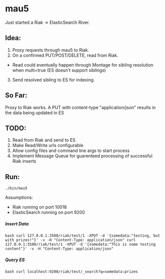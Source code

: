 # mau5

Just started a Riak -> ElasticSearch River.

## Idea:

1. Proxy requests through mau5 to Riak.
2. On a confirmed PUT/POST/DELETE, read from Riak.
  * Read could eventually happen through Montage for sibling resolution when 
  multi=true (ES doesn't support siblings)
3. Send resolved sibling to ES for indexing.

## So Far:

Proxy to Riak works.
A PUT with content-type "application/json" results in the data being updated in ES

## TODO:

1. Read from Riak and send to ES
2. Make Read/Write urls configurable
3. Allow config files and command line args to start process
4. Implement Message Queue for guarenteed processing of successful Riak inserts

## Run:

`./bin/mau5`

Assumptions:
* Riak running on port 10018
* ElasticSearch running on port 9200

##### Insert Data

`bash
    curl 127.0.0.1:3500/riak/test/1 -XPUT -d '{somedata:"testing, but with prizes!"}' -v -H "Content-Type: application/json"
    curl 127.0.0.1:3500/riak/test/1 -XPUT -d '{somedata:"This is some testing content"}' -v -H "Content-Type: application/json"
`
##### Query ES

`bash
    curl localhost:9200/riak/test/_search?q=somedata:prizes
`

